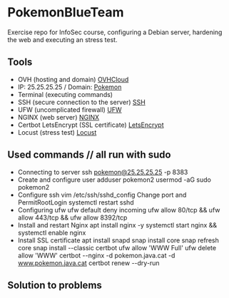 # PokemonBlueTeam
Exercise repo for InfoSec course, configuring a Debian server, hardening the web and executing an stress test.

## Tools
- OVH (hosting and domain) [OVHCloud](https://ovhcloud.com)
- IP: 25.25.25.25 / Domain: [Pokemon](https://pokemon.java.cat)
- Terminal (executing commands)
- SSH (secure connection to the server) [SSH](https://man7.org/linux/man-pages/man1/ssh.1.html)
- UFW (uncomplicated firewall) [UFW](https://help.ubuntu.com/community/UFW)
- NGINX (web server)  [NGINX](https://nginx.org/en/docs/)
- Certbot LetsEncrypt (SSL certificate) [LetsEncrypt](https://letsencrypt.org/docs/)
- Locust (stress test) [Locust](https://locust.io)

## Used commands // all run with sudo
- Connecting to server
ssh pokemon@25.25.25.25 -p 8383
- Create and configure user
adduser pokemon2
usermod -aG sudo pokemon2
- Configure ssh
vim /etc/ssh/sshd_config
Change port and PermitRootLogin
systemctl restart sshd
- Configuring ufw
ufw default deny incoming
ufw allow 80/tcp && ufw allow 443/tcp && ufw allow 8392/tcp
- Install and restart Nginx
apt install nginx -y
systemctl start nginx && systemctl enable nginx
- Install SSL certificate
apt install snapd
snap install core
snap refresh core
snap install --classic certbot
ufw allow 'WWW Full'
ufw delete allow 'WWW'
certbot --nginx -d pokemon.java.cat -d www.pokemon.java.cat
certbot renew --dry-run

## Solution to problems
